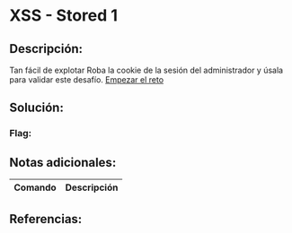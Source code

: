 # XSS - Stored 1

## Descripción: 
Tan fácil de explotar
Roba la cookie de la sesión del administrador y úsala para validar este desafío.
[Empezar el reto](http://challenge01.root-me.org/web-client/ch18/)

## Solución:



### Flag: 

## Notas adicionales:
| Comando | Descripción |
| --- | --- |

## Referencias: